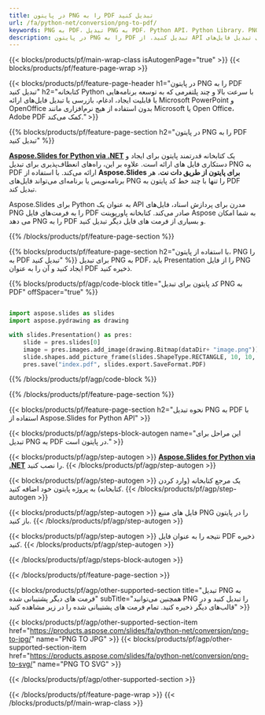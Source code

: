 ```yaml
---
title: در پایتون PNG را به PDF تبدیل کنید
url: /fa/python-net/conversion/png-to-pdf/
keywords: PNG به PDF، تبدیل PNG به PDF، Python API، Python Library، PNG، PDF
description: در پایتون PNG را به PDF تبدیل کنید. از API کتابخانه پایتون برای تبدیل فایل‌های PNG به PDF استفاده کنید
---
```


{{< blocks/products/pf/main-wrap-class isAutogenPage="true" >}}
{{< blocks/products/pf/feature-page-wrap >}}

{{< blocks/products/pf/feature-page-header h1="در پایتون PNG را به PDF تبدیل کنید" h2="کتابخانه Python با سرعت بالا و چند پلتفرمی که به توسعه برنامه‌هایی با قابلیت ایجاد، ادغام، بازرسی یا تبدیل فایل‌های ارائه Microsoft PowerPoint و OpenOffice بدون استفاده از هیچ نرم‌افزاری مانند Microsoft یا Open Office، Adobe PDF کمک می‌کند." >}}

{{% blocks/products/pf/feature-page-section h2="در پایتون PNG را به PDF تبدیل کنید" %}}

[**Aspose.Slides for Python via .NET**](https://products.aspose.com/slides/fa/python-net/) یک کتابخانه قدرتمند پایتون برای ایجاد و دستکاری فایل های ارائه است. علاوه بر این، راه‌های انعطاف‌پذیری برای تبدیل PNG به PDF ارائه می‌کند. با استفاده از **Aspose.Slides برای پایتون از طریق دات نت**، هر برنامه‌نویس یا برنامه‌ای می‌تواند فایل‌های PNG را تنها با چند خط کد پایتون به PDF تبدیل کند.

Aspose.Slides برای Python به عنوان یک API مدرن برای پردازش اسناد، فایل‌های PNG را به فرمت‌های فایل PDF صادر می‌کند. کتابخانه پاورپوینت Aspose به شما امکان می دهد PNG را به PDF و بسیاری از فرمت های فایل دیگر تبدیل کنید.

{{% /blocks/products/pf/feature-page-section %}}

{{% blocks/products/pf/feature-page-section  h2="با استفاده از پایتون، PNG را به PDF تبدیل کنید" %}}
برای تبدیل PNG به PDF، باید Presentation را از فایل PNG ایجاد کنید و آن را به عنوان PDF ذخیره کنید.

{{% blocks/products/pf/agp/code-block title="کد پایتون برای تبدیل PNG به PDF" offSpacer="true" %}}

```python

import aspose.slides as slides
import aspose.pydrawing as drawing

with slides.Presentation() as pres:
    slide = pres.slides[0]
    image = pres.images.add_image(drawing.Bitmap(dataDir+ "image.png"))
	slide.shapes.add_picture_frame(slides.ShapeType.RECTANGLE, 10, 10, 100, 100, image)
    pres.save("index.pdf", slides.export.SaveFormat.PDF)

```


{{% /blocks/products/pf/agp/code-block %}}

{{% /blocks/products/pf/feature-page-section %}}

{{< blocks/products/pf/feature-page-section  h2="نحوه تبدیل PNG به PDF با استفاده از Aspose.Slides for Python API" >}}

{{< blocks/products/pf/agp/steps-block-autogen name="این مراحل برای تبدیل PNG به PDF در پایتون است." >}}

{{< blocks/products/pf/agp/step-autogen >}}
[**Aspose.Slides for Python via .NET**](https://products.aspose.com/slides/fa/python-net/) را نصب کنید.
{{< /blocks/products/pf/agp/step-autogen >}}

{{< blocks/products/pf/agp/step-autogen >}}
یک مرجع کتابخانه (وارد کردن کتابخانه) به پروژه پایتون خود اضافه کنید.
{{< /blocks/products/pf/agp/step-autogen >}}

{{< blocks/products/pf/agp/step-autogen >}}
فایل های منبع PNG را در پایتون باز کنید.
{{< /blocks/products/pf/agp/step-autogen >}}

{{< blocks/products/pf/agp/step-autogen >}}
نتیجه را به عنوان فایل PDF ذخیره کنید.
{{< /blocks/products/pf/agp/step-autogen >}}

{{< /blocks/products/pf/agp/steps-block-autogen >}}

{{< /blocks/products/pf/feature-page-section >}}

{{< blocks/products/pf/agp/other-supported-section title="تبدیل PNG به فرمت های دیگر پشتیبانی شده" subTitle="همچنین می‌توانید PNG را تبدیل کنید و در قالب‌های دیگر ذخیره کنید. تمام فرمت های پشتیبانی شده را در زیر مشاهده کنید" >}}

{{< blocks/products/pf/agp/other-supported-section-item href="https://products.aspose.com/slides/fa/python-net/conversion/png-to-jpg/" name="PNG TO JPG" >}}
{{< blocks/products/pf/agp/other-supported-section-item href="https://products.aspose.com/slides/fa/python-net/conversion/png-to-svg/" name="PNG TO SVG" >}}


{{< /blocks/products/pf/agp/other-supported-section >}}

{{< /blocks/products/pf/feature-page-wrap >}}
{{< /blocks/products/pf/main-wrap-class >}}